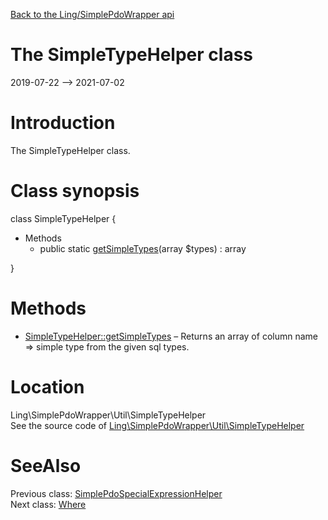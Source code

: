 [Back to the Ling/SimplePdoWrapper api](https://github.com/lingtalfi/SimplePdoWrapper/blob/master/doc/api/Ling/SimplePdoWrapper.md)



The SimpleTypeHelper class
================
2019-07-22 --> 2021-07-02






Introduction
============

The SimpleTypeHelper class.



Class synopsis
==============


class <span class="pl-k">SimpleTypeHelper</span>  {

- Methods
    - public static [getSimpleTypes](https://github.com/lingtalfi/SimplePdoWrapper/blob/master/doc/api/Ling/SimplePdoWrapper/Util/SimpleTypeHelper/getSimpleTypes.md)(array $types) : array

}






Methods
==============

- [SimpleTypeHelper::getSimpleTypes](https://github.com/lingtalfi/SimplePdoWrapper/blob/master/doc/api/Ling/SimplePdoWrapper/Util/SimpleTypeHelper/getSimpleTypes.md) &ndash; Returns an array of column name => simple type from the given sql types.





Location
=============
Ling\SimplePdoWrapper\Util\SimpleTypeHelper<br>
See the source code of [Ling\SimplePdoWrapper\Util\SimpleTypeHelper](https://github.com/lingtalfi/SimplePdoWrapper/blob/master/Util/SimpleTypeHelper.php)



SeeAlso
==============
Previous class: [SimplePdoSpecialExpressionHelper](https://github.com/lingtalfi/SimplePdoWrapper/blob/master/doc/api/Ling/SimplePdoWrapper/Util/SimplePdoSpecialExpressionHelper.md)<br>Next class: [Where](https://github.com/lingtalfi/SimplePdoWrapper/blob/master/doc/api/Ling/SimplePdoWrapper/Util/Where.md)<br>
